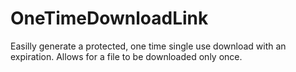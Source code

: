 # OneTimeDownloadLink
Easilly generate a protected, one time single use download with an expiration. Allows for a file to be downloaded only once. 

